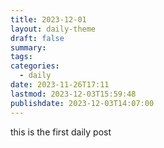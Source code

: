 ```yaml
---
title: 2023-12-01
layout: daily-theme
draft: false
summary: 
tags: 
categories:
  - daily
date: 2023-11-26T17:11
lastmod: 2023-12-03T15:59:48
publishdate: 2023-12-03T14:07:00
---
```


this is the first daily post

